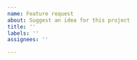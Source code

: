 ```yaml
---
name: Feature request
about: Suggest an idea for this project
title: ''
labels: ''
assignees: ''

---
```


<!--
Gleam is post-v1, so breaking changes are not possible.

Any new addition to the language itself needs to enable something that is not possible in Gleam today, and solve existing pain-points.

For anything other than trivial and uncontroversial additions please make a GitHub discussion before making an issue. https://github.com/gleam-lang/gleam/discussions/categories/ideas-suggestions
-->
